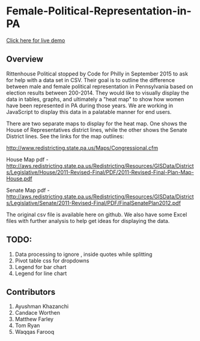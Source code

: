 # Female-Political-Representation-in-PA

[Click here for live demo](https://rawgit.com/wmf23/Female-Political-Representation-in-PA/master/public/index.html "Page to display processed data")


## Overview

Rittenhouse Political stopped by Code for Philly in September 2015 to ask for help with a data set in CSV. Their goal is to outline the difference between male and female political representation in Pennsylvania based on election results between 200-2014.  They would like to visually display the data in tables, graphs, and ultimately a "heat map" to show how women have been represented in PA during those years. We are working in JavaScript to display this data in a palatable manner for end users.

There are two separate maps to display for the heat map.  One shows the House of Representatives district lines, while the other shows the Senate District lines.  See the links for the map outlines:

http://www.redistricting.state.pa.us/Maps/Congressional.cfm

House Map pdf - http://aws.redistricting.state.pa.us/Redistricting/Resources/GISData/Districts/Legislative/House/2011-Revised-Final/PDF/2011-Revised-Final-Plan-Map-House.pdf

Senate Map pdf - http://aws.redistricting.state.pa.us/Redistricting/Resources/GISData/Districts/Legislative/Senate/2011-Revised-Final/PDF/FinalSenatePlan2012.pdf

The original csv file is available here on github.  We also have some Excel files with further analysis to help get ideas for displaying the data.

## TODO:

1. Data processing to ignore , inside quotes while splitting
2. Pivot table css for dropdowns
3. Legend for bar chart
4. Legend for line chart

## Contributors
1. Ayushman Khazanchi
2. Candace Worthen
3. Matthew Farley
4. Tom Ryan
5. Waqqas Farooq
